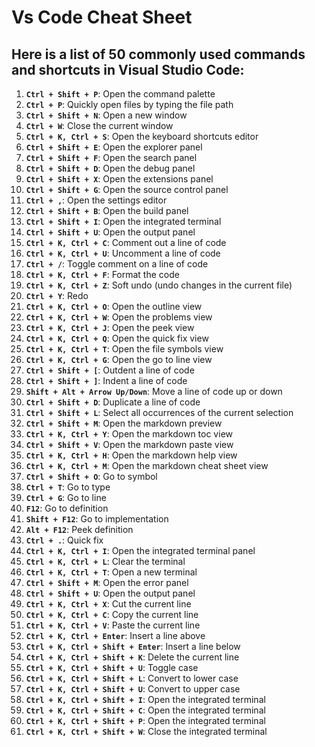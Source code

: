# Vs Code Cheat Sheet

## Here is a list of 50 commonly used commands and shortcuts in Visual Studio Code:

1. **`Ctrl + Shift + P`**: Open the command palette
2. **`Ctrl + P`**: Quickly open files by typing the file path
3. **`Ctrl + Shift + N`**: Open a new window
4. **`Ctrl + W`**: Close the current window
5. **`Ctrl + K, Ctrl + S`**: Open the keyboard shortcuts editor
6. **`Ctrl + Shift + E`**: Open the explorer panel
7. **`Ctrl + Shift + F`**: Open the search panel
8. **`Ctrl + Shift + D`**: Open the debug panel
9. **`Ctrl + Shift + X`**: Open the extensions panel
10. **`Ctrl + Shift + G`**: Open the source control panel
11. **`Ctrl + ,`**: Open the settings editor
12. **`Ctrl + Shift + B`**: Open the build panel
13. **`Ctrl + Shift + I`**: Open the integrated terminal
14. **`Ctrl + Shift + U`**: Open the output panel
15. **`Ctrl + K, Ctrl + C`**: Comment out a line of code
16. **`Ctrl + K, Ctrl + U`**: Uncomment a line of code
17. **`Ctrl + /`**: Toggle comment on a line of code
18. **`Ctrl + K, Ctrl + F`**: Format the code
19. **`Ctrl + K, Ctrl + Z`**: Soft undo (undo changes in the current file)
20. **`Ctrl + Y`**: Redo
21. **`Ctrl + K, Ctrl + O`**: Open the outline view
22. **`Ctrl + K, Ctrl + W`**: Open the problems view
23. **`Ctrl + K, Ctrl + J`**: Open the peek view
24. **`Ctrl + K, Ctrl + Q`**: Open the quick fix view
25. **`Ctrl + K, Ctrl + T`**: Open the file symbols view
26. **`Ctrl + K, Ctrl + G`**: Open the go to line view
27. **`Ctrl + Shift + [`**: Outdent a line of code
28. **`Ctrl + Shift + ]`**: Indent a line of code
29. **`Shift + Alt + Arrow Up/Down`**: Move a line of code up or down
30. **`Ctrl + Shift + D`**: Duplicate a line of code
31. **`Ctrl + Shift + L`**: Select all occurrences of the current selection
32. **`Ctrl + Shift + M`**: Open the markdown preview
33. **`Ctrl + K, Ctrl + Y`**: Open the markdown toc view
34. **`Ctrl + Shift + V`**: Open the markdown paste view
35. **`Ctrl + K, Ctrl + H`**: Open the markdown help view
36. **`Ctrl + K, Ctrl + M`**: Open the markdown cheat sheet view
37. **`Ctrl + Shift + O`**: Go to symbol
38. **`Ctrl + T`**: Go to type
39. **`Ctrl + G`**: Go to line
40. **`F12`**: Go to definition
41. **`Shift + F12`**: Go to implementation
42. **`Alt + F12`**: Peek definition
43. **`Ctrl + .`**: Quick fix
44. **`Ctrl + K, Ctrl + I`**: Open the integrated terminal panel
45. **`Ctrl + K, Ctrl + L`**: Clear the terminal
46. **`Ctrl + K, Ctrl + T`**: Open a new terminal
47. **`Ctrl + Shift + M`**: Open the error panel
48. **`Ctrl + Shift + U`**: Open the output panel
49. **`Ctrl + K, Ctrl + X`**: Cut the current line
50. **`Ctrl + K, Ctrl + C`**: Copy the current line
51. **`Ctrl + K, Ctrl + V`**: Paste the current line
52. **`Ctrl + K, Ctrl + Enter`**: Insert a line above
53. **`Ctrl + K, Ctrl + Shift + Enter`**: Insert a line below
54. **`Ctrl + K, Ctrl + Shift + K`**: Delete the current line
55. **`Ctrl + K, Ctrl + Shift + U`**: Toggle case
56. **`Ctrl + K, Ctrl + Shift + L`**: Convert to lower case
57. **`Ctrl + K, Ctrl + Shift + U`**: Convert to upper case
58. **`Ctrl + K, Ctrl + Shift + I`**: Open the integrated terminal
59. **`Ctrl + K, Ctrl + Shift + C`**: Open the integrated terminal
60. **`Ctrl + K, Ctrl + Shift + P`**: Open the integrated terminal
61. **`Ctrl + K, Ctrl + Shift + W`**: Close the integrated terminal
